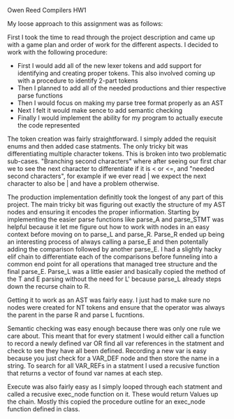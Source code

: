 Owen Reed Compilers HW1

My loose approach to this assignment was as follows:

First I took the time to read through the project description and came up with a game plan and order of work for the different aspects. I decided to work with the following procedure: 
- First I would add all of the new lexer tokens and add support for identifying and creating proper tokens. This also involved coming up with a procedure to identify 2-part tokens
- Then I planned to add all of the needed productions and thier respective parse functions
- Then I would focus on making my parse tree format properly as an AST
- Next I felt it would make sence to add semantic checking
- Finally I would implement the ability for my program to actually execute the code represented 

The token creation was fairly straightforward. I simply added the requisit enums and then added case statments. The only tricky bit was differentiating multiple character tokens. This is broken into two problematic sub-cases. "Branching second characters" where after seeing our first char we to see the next character to differentiate if it is < or <=, and "needed second characters", for example if we ever read | we expect the next character to also be | and have a problem otherwise. 

The production implementation definitly took the longest of any part of this project. The main tricky bit was figuring out exactly the structure of my AST nodes and ensuring it encodes the proper infiormation. Starting by implementing the easier parse functions like parse_A and parse_STMT was helpful because it let me figure out how to work with nodes in an easy context before moving on to parse_L and parse_R. Parse_R ended up being an interesting process of always calling a parse_E and then potentally adding the comparison followed by another parse_E. I had a slightly hacky elif chain to differentiate each of the comparisons before funneling into a common end point for all operations that managed tree structure and the final parse_E. Parse_L was a little easier and basically copied the method of the T and E parsing without the need for L' because parse_L already steps down the recurse chain to R.

Getting it to work as an AST was fairly easy. I just had to make sure no nodes were created for NT tokens and ensure that the operator was always the parent in the parse R and parse L fucntions. 

Semantic checking was easy enough because there was only one rule we care about. This meant that for every statment I would either call a function to record a newly defined var OR find all var references in the statment and check to see they have all been defined. Recording a new var is easy because you just check for a VAR_DEF node and then store the name in a string. To search for all VAR_REFs in a statment I used a recusive function that returns a vector of found var names at each step.

Execute was also fairly easy as I simply looped through each statment and called a recusive exec_node function on it. These would return Values up the chain. Mostly this copied the procedure outline for an exec_node function defined in class. 